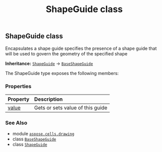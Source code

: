 ﻿---
title: ShapeGuide class
second_title: Aspose.Cells for Python via .NET API References
description: 
type: docs
weight: 540
url: /aspose.cells.drawing/shapeguide/
is_root: false
---

## ShapeGuide class

Encapsulates a shape guide specifies the presence of a shape guide that will be used to 
govern the geometry of the specified shape



**Inheritance:** [`ShapeGuide`](/cells/python-net/aspose.cells.drawing/shapeguide) → 
[`BaseShapeGuide`](/cells/python-net/aspose.cells.drawing/baseshapeguide)



The ShapeGuide type exposes the following members:

### Properties
| Property | Description |
| :- | :- |
| [value](/cells/python-net/aspose.cells.drawing/shapeguide/value) | Gets or sets value of this guide |



### See Also
* module [`aspose.cells.drawing`](..)
* class [`BaseShapeGuide`](/cells/python-net/aspose.cells.drawing/baseshapeguide)
* class [`ShapeGuide`](/cells/python-net/aspose.cells.drawing/shapeguide)
